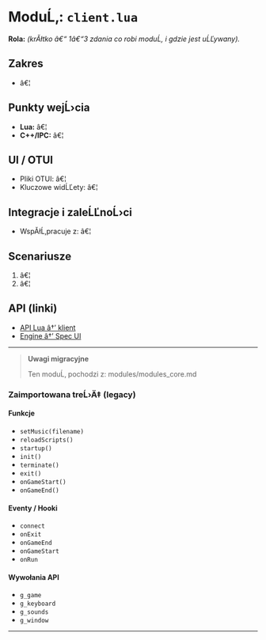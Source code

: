 ﻿# ModuĹ‚: `client.lua`

**Rola:** *(krĂłtko â€“ 1â€“3 zdania co robi moduĹ‚ i gdzie jest uĹĽywany).*

## Zakres
- â€¦

## Punkty wejĹ›cia
- **Lua:** â€¦
- **C++/IPC:** â€¦

## UI / OTUI
- Pliki OTUI: â€¦
- Kluczowe widĹĽety: â€¦

## Integracje i zaleĹĽnoĹ›ci
- WspĂłĹ‚pracuje z: â€¦

## Scenariusze
1. â€¦
2. â€¦

## API (linki)
- [API Lua â†’ klient](../../api/lua/luafunctions_client.md)
- [Engine â†’ Spec UI](../../api/engine/otclient_v_8_specyfikacja_ui.md)

---

> **Uwagi migracyjne**
>
> Ten moduĹ‚ pochodzi z: modules/modules_core.md

### Zaimportowana treĹ›Ä‡ (legacy)
#### Funkcje

- `setMusic(filename)`
- `reloadScripts()`
- `startup()`
- `init()`
- `terminate()`
- `exit()`
- `onGameStart()`
- `onGameEnd()`


#### Eventy / Hooki

- `connect`
- `onExit`
- `onGameEnd`
- `onGameStart`
- `onRun`


#### Wywołania API

- `g_game`
- `g_keyboard`
- `g_sounds`
- `g_window`

---
